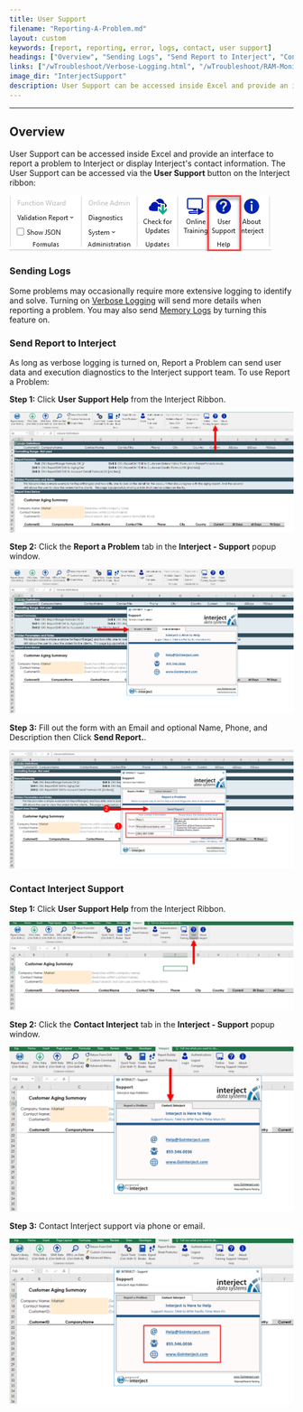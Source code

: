 ```yaml
---
title: User Support
filename: "Reporting-A-Problem.md"
layout: custom
keywords: [report, reporting, error, logs, contact, user support]
headings: ["Overview", "Sending Logs", "Send Report to Interject", "Contact Interject Support"]
links: ["/wTroubleshoot/Verbose-Logging.html", "/wTroubleshoot/RAM-Monitoring.html"]
image_dir: "InterjectSupport"
description: User Support can be accessed inside Excel and provide an interface to report a problem to Interject or display Interject's contact information.
---
```

* * *

## Overview

User Support can be accessed inside Excel and provide an interface to report a problem to Interject or display Interject's contact information. The User Support can be accessed via the **User Support** button on the Interject ribbon:

![](/images/InterjectSupport/UserSupport.png)
<br>

### Sending Logs

Some problems may occasionally require more extensive logging to identify and solve. Turning on [Verbose Logging](/wTroubleshoot/Verbose-Logging.html) will send more details when reporting a problem. You may also send [Memory Logs](/wTroubleshoot/RAM-Monitoring.html) by turning this feature on.

### Send Report to Interject

As long as verbose logging is turned on, Report a Problem can send user data and execution diagnostics to the Interject support team. To use Report a Problem:

**Step 1:** Click **User Support Help** from the Interject Ribbon.

![](/images/InterjectSupport/07.jpg)
<br>

**Step 2:** Click the **Report a Problem** tab in the **Interject - Support** popup window.

![](/images/InterjectSupport/08.jpg)
<br>

**Step 3:** Fill out the form with an Email and optional Name, Phone, and Description then Click **Send Report.**.

![](/images/InterjectSupport/09.jpg)
<br>

### Contact Interject Support

**Step 1:** Click **User Support Help** from the Interject Ribbon.

![](/images/InterjectSupport/10.jpg)
<br>

**Step 2:** Click the **Contact Interject** tab in the **Interject - Support** popup window.

![](/images/InterjectSupport/11.jpg)
<br>

**Step 3:** Contact Interject support via phone or email.

![](/images/InterjectSupport/12.jpg)
<br>
